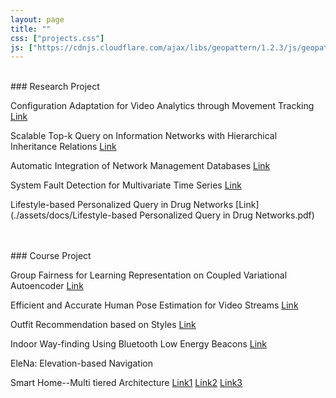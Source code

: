 ```yaml
---
layout: page
title: ""
css: ["projects.css"]
js: ["https://cdnjs.cloudflare.com/ajax/libs/geopattern/1.2.3/js/geopattern.min.js", "projects.js"]
---
```


<br />
### Research Project

Configuration Adaptation for Video Analytics through Movement Tracking [Link](./assets/docs/GLOBECOM_Video_Analytics.pdf)

Scalable Top-k Query on Information Networks with Hierarchical Inheritance Relations [Link](./assets/docs/Graph_query_paper.pdf)

Automatic Integration of Network Management Databases [Link](./assets/docs/NEMA.pdf)

System Fault Detection for Multivariate Time Series [Link](./assets/docs/Bentley_intern_System_fault_detection_for_multivariate_time_series.pdf)

Lifestyle-based Personalized Query in Drug Networks [Link](./assets/docs/Lifestyle-based Personalized Query in Drug Networks.pdf)

<br />
<br />
### Course Project

Group Fairness for Learning Representation on Coupled Variational Autoencoder [Link](./assets/docs/COMPSCI689_project_FubaoWu.pdf)

Efficient and Accurate Human Pose Estimation for Video Streams [Link](./assets/docs/CS670_project_report_FubaoWu.pdf)

Outfit Recommendation based on Styles [Link](./assets/docs/final_version_Outfit_recommendation.pdf)

Indoor Way-finding Using Bluetooth Low Energy Beacons [Link](./assets/docs/indoorNavigation.pdf)

EleNa: Elevation-based Navigation 

Smart Home--Multi tiered Architecture [Link1](./assets/docs/OSProject_phase1.pdf) [Link2](./assets/docs/OSProject_phase2.pdf) [Link3](./assets/docs/OSProject_phase3.pdf)
